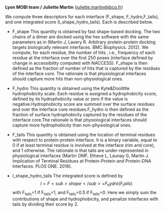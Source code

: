 **Lyon MOBI team / Juliette Martin**   (juliette.martin@ibcp.fr)

We compute three descriptors for each interface (F_shape, F_hydro,F_tails), and one integrated score (I_shape_hydro_tails). Each is described below.

- F_shape
This quantity is obtained by fast shape-based docking. 
The two chains of a dimer are docked using the hex software with the same parameters as in (Martin J, Lavery R. Arbitrary protein-protein docking targets biologically relevant interfaces. BMC Biophysics. 2012). We compute, for each residue, the number of hits , i.e., frequency of each residue at the interface over the first 250 poses (interface defined by change in accessibility computed with NACCESS). 
F_shape is then defined as the fraction of number of hits that is captured by the residues of the interface core.
The rationale is that physiological interfaces should capture more hits than non-physiological ones.

- F_hydro
This quantity is obtained using the Kyte&Doolittle hydrophobicity scale.
Each residue is assigned a hydrophobicity score, defined by its hydrophobicity value or zero if the value is negative.Hydrophobicity score are summed over the surface residues and over the interface core residues.F_hydro is then defined as the fraction of surface hydrophobicity captured by the residues of the interface core.The rationale is that physiological interfaces should capture more hydrophobicity than non-physiological ones.

- F_tails
This quantity is obtained using the location of terminal residues with respect to protein-protein interface. It is a binary variable, equal to 0 if at least terminal residue is involved at the interface (rim and core), and 1 otherwise. The rationale is that tails are under-represented in physiological interfaces (Martin OMF, Etheve L, Launay G, Martin J. Implication of Terminal Residues at Protein-Protein and Protein-DNA Interfaces. PLOS ONE. 2016).

- I_shape_hydro_tails
The integrated score is defined by 
$$I=F<sub>shape</sub>+F_hydro(F_tails)$$
with F<sub>tails</sub>=1 if 
F<sub>tails</sub>=1, and 
F<sub>tails</sub>=0.5 if 
F<sub>tails</sub>=0.
Here we simply sum the contributions of shape and hydrophobicity, and penalize interfaces with tails by dividing their score by 2.
